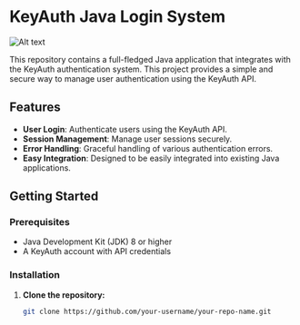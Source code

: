 # KeyAuth Java Login System

![Alt text](relative/path/to/image.png)

This repository contains a full-fledged Java application that integrates with the KeyAuth authentication system. This project provides a simple and secure way to manage user authentication using the KeyAuth API.

## Features

- **User Login**: Authenticate users using the KeyAuth API.
- **Session Management**: Manage user sessions securely.
- **Error Handling**: Graceful handling of various authentication errors.
- **Easy Integration**: Designed to be easily integrated into existing Java applications.

## Getting Started

### Prerequisites

- Java Development Kit (JDK) 8 or higher
- A KeyAuth account with API credentials

### Installation

1. **Clone the repository:**
   ```bash
   git clone https://github.com/your-username/your-repo-name.git
